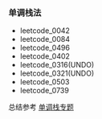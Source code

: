 ### 单调栈法
- leetcode_0042
- leetcode_0084
- leetcode_0496
- leetcode_0402
- leetcode_0316(UNDO)
- leetcode_0321(UNDO)
- leetcode_0503
- leetcode_0739

总结参考 [单调栈专题](https://www.bilibili.com/video/BV1MA411T7YR?from=search&seid=12857983768183582648&spm_id_from=333.337.0.0)